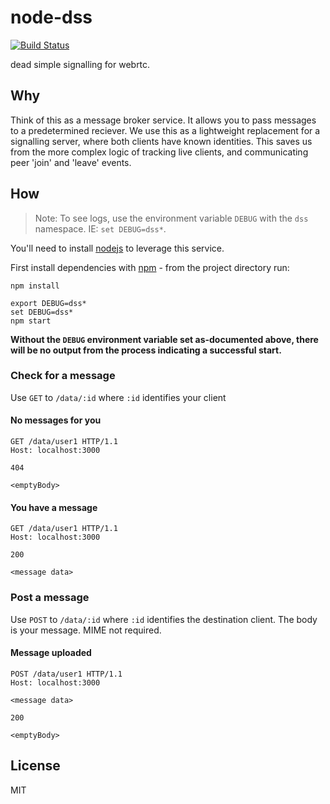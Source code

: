 # node-dss

[![Build Status](https://travis-ci.org/bengreenier/node-dss.svg?branch=master)](https://travis-ci.org/bengreenier/node-dss)

dead simple signalling for webrtc.

## Why

Think of this as a message broker service. It allows you to pass messages to a predetermined reciever. We use this as a lightweight replacement for a signalling server, where both clients have known identities. This saves us from the more complex logic of tracking live clients, and communicating peer 'join' and 'leave' events.

## How

> Note: To see logs, use the environment variable `DEBUG` with the `dss` namespace. IE: `set DEBUG=dss*`.

You'll need to install [nodejs](https://nodejs.org) to leverage this service.

First install dependencies with [npm](http://npmjs.com/) - from the project directory run:
```
npm install

export DEBUG=dss*
set DEBUG=dss*
npm start
```

__Without the `DEBUG` environment variable set as-documented above, there will be no output from the process indicating a successful start.__

### Check for a message

Use `GET` to `/data/:id` where `:id` identifies your client

#### No messages for you

```
GET /data/user1 HTTP/1.1
Host: localhost:3000

404

<emptyBody>
```

#### You have a message

```
GET /data/user1 HTTP/1.1
Host: localhost:3000

200

<message data>
```

### Post a message

Use `POST` to `/data/:id` where `:id` identifies the destination client. The body is your message. MIME not required.

#### Message uploaded

```
POST /data/user1 HTTP/1.1
Host: localhost:3000

<message data>

200

<emptyBody>
```

## License

MIT
